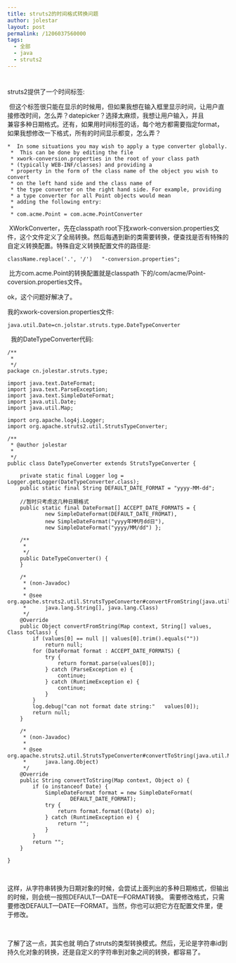 ```yaml
---
title: struts2的时间格式转换问题
author: jolestar
layout: post
permalink: /1206037560000
tags:
  - 全部
  - java
  - struts2
---
```

# 

struts2提供了一个时间标签:

    

 但这个标签很只能在显示的时候用，但如果我想在输入框里显示时间，让用户直接修改时间，怎么弄？datepicker？选择太麻烦，我想让用户输入，并且  
兼容多种日期格式。还有，如果用时间标签的话，每个地方都需要指定format，如果我想修改一下格式，所有的时间显示都变，怎么弄？

    *  In some situations you may wish to apply a type converter globally.
     *  This can be done by editing the file
     * xwork-conversion.properties in the root of your class path
     * (typically WEB-INF/classes) and providing a
     * property in the form of the class name of the object you wish to convert
     * on the left hand side and the class name of
     * the type converter on the right hand side. For example, providing
     * a type converter for all Point objects would mean
     * adding the following entry:
     *
     * com.acme.Point = com.acme.PointConverter

 XWorkConverter，先在classpath root下找xwork-conversion.properties文件，这个文件定义了全局转换。然后每遇到新的类需要转换，便查找是否有特殊的自定义转换配置。特殊自定义转换配置文件的路径是:

    className.replace('.', '/')   "-conversion.properties";

 比方com.acme.Point的转换配置就是classpath 下的/com/acme/Point-coversion.properties文件。

ok，这个问题好解决了。

我的xwork-coversion.properties文件:

    java.util.Date=cn.jolstar.struts.type.DateTypeConverter

  我的DateTypeConverter代码:

    /**
     *
     */
    package cn.jolestar.struts.type;
    
    import java.text.DateFormat;
    import java.text.ParseException;
    import java.text.SimpleDateFormat;
    import java.util.Date;
    import java.util.Map;
    
    import org.apache.log4j.Logger;
    import org.apache.struts2.util.StrutsTypeConverter;
    
    /**
     * @author jolestar
     *
     */
    public class DateTypeConverter extends StrutsTypeConverter {
    
    	private static final Logger log = Logger.getLogger(DateTypeConverter.class);
    	public static final String DEFAULT_DATE_FORMAT = "yyyy-MM-dd";
    
    	//暂时只考虑这几种日期格式
    	public static final DateFormat[] ACCEPT_DATE_FORMATS = {
    			new SimpleDateFormat(DEFAULT_DATE_FROMAT),
    			new SimpleDateFormat("yyyy年MM月dd日"),
    			new SimpleDateFormat("yyyy/MM/dd") };
    
    	/**
    	 *
    	 */
    	public DateTypeConverter() {
    	}
    
    	/*
    	 * (non-Javadoc)
    	 *
    	 * @see org.apache.struts2.util.StrutsTypeConverter#convertFromString(java.util.Map,
    	 *      java.lang.String[], java.lang.Class)
    	 */
    	@Override
    	public Object convertFromString(Map context, String[] values, Class toClass) {
    		if (values[0] == null || values[0].trim().equals(""))
    			return null;
    		for (DateFormat format : ACCEPT_DATE_FORMATS) {
    			try {
    				return format.parse(values[0]);
    			} catch (ParseException e) {
    				continue;
    			} catch (RuntimeException e) {
    				continue;
    			}
    		}
    		log.debug("can not format date string:"   values[0]);
    		return null;
    	}
    
    	/*
    	 * (non-Javadoc)
    	 *
    	 * @see org.apache.struts2.util.StrutsTypeConverter#convertToString(java.util.Map,
    	 *      java.lang.Object)
    	 */
    	@Override
    	public String convertToString(Map context, Object o) {
    		if (o instanceof Date) {
    			SimpleDateFormat format = new SimpleDateFormat(
    					DEFAULT_DATE_FORMAT);
    			try {
    				return format.format((Date) o);
    			} catch (RuntimeException e) {
    				return "";
    			}
    		}
    		return "";
    	}
    
    }
    

 

这样，从字符串转换为日期对象的时候，会尝试上面列出的多种日期格式，但输出的时候，则会统一按照DEFAULT—DATE—FORMAT转换。 需要修改格式，只需要修改DEFAULT—DATE—FORMAT。当然，你也可以把它方在配置文件里，便于修改。

 

了解了这一点，其实也就 明白了struts的类型转换模式。然后，无论是字符串id到持久化对象的转换，还是自定义的字符串到对象之间的转换，都容易了。
